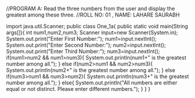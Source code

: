 //PROGRAM A: Read the three numbers from the user and display the greatest among these three.
//ROLL NO: 01 ,  NAME: LAHARE SAURABH

import java.util.Scanner;
public class One_1a{
    public static void main(String args[]){
        int num1,num2,num3;
        Scanner input=new Scanner(System.in);
        System.out.print("Enter First Number:");
        num1=input.nextInt();
        System.out.print("Enter Second Number:");
        num2=input.nextInt();
        System.out.print("Enter Third Number:");
        num3=input.nextInt();
        if(num1>num2 && num1>num3){
            System.out.println(num1+" is the greatest number among all.");
        }
        else if(num2>num1 && num2>num3){
            System.out.println(num2+" is the greatest number among all.");
        }
        else if(num3>num1 && num3>num2){
            System.out.println(num3+" is the greatest number among all.");
        }
        else{
            System.out.println("All numbers are either equal or not distinct. Please enter different numbers.");
        }
    }
}
